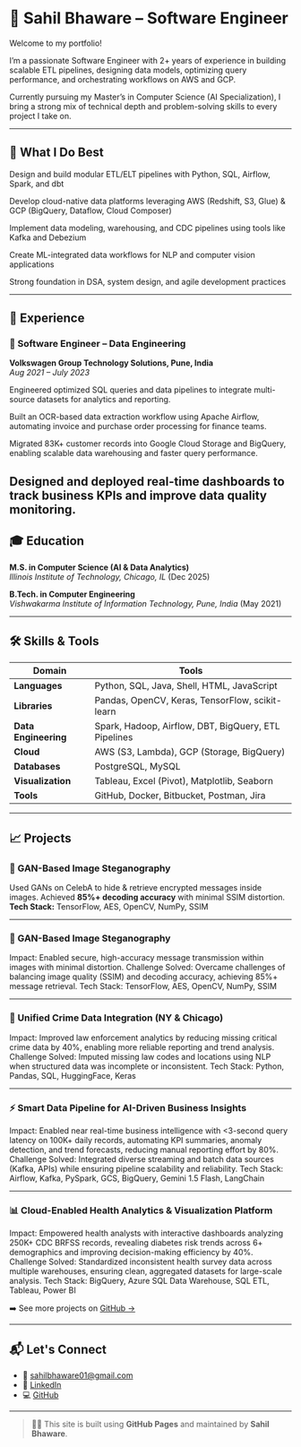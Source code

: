 # 🚀 Sahil Bhaware – Software Engineer

Welcome to my portfolio!

I’m a passionate Software Engineer with 2+ years of experience in building scalable ETL pipelines, designing data models, optimizing query performance, and orchestrating workflows on AWS and GCP.

Currently pursuing my Master’s in Computer Science (AI Specialization), I bring a strong mix of technical depth and problem-solving skills to every project I take on.

---

## 🌟 What I Do Best

Design and build modular ETL/ELT pipelines with Python, SQL, Airflow, Spark, and dbt

Develop cloud-native data platforms leveraging AWS (Redshift, S3, Glue) & GCP (BigQuery, Dataflow, Cloud Composer)

Implement data modeling, warehousing, and CDC pipelines using tools like Kafka and Debezium

Create ML-integrated data workflows for NLP and computer vision applications

Strong foundation in DSA, system design, and agile development practices

---

## 💼 Experience

### 🔧 Software Engineer – Data Engineering  
**Volkswagen Group Technology Solutions, Pune, India**  
_Aug 2021 – July 2023_

Engineered optimized SQL queries and data pipelines to integrate multi-source datasets for analytics and reporting.

Built an OCR-based data extraction workflow using Apache Airflow, automating invoice and purchase order processing for finance teams.

Migrated 83K+ customer records into Google Cloud Storage and BigQuery, enabling scalable data warehousing and faster query performance.

Designed and deployed real-time dashboards to track business KPIs and improve data quality monitoring.
---

## 🎓 Education

**M.S. in Computer Science (AI & Data Analytics)**  
_Illinois Institute of Technology, Chicago, IL_ (Dec 2025)

**B.Tech. in Computer Engineering**  
_Vishwakarma Institute of Information Technology, Pune, India_ (May 2021)

---

## 🛠️ Skills & Tools

| Domain | Tools |
|--|--|
| **Languages** | Python, SQL, Java, Shell, HTML, JavaScript |
| **Libraries** | Pandas, OpenCV, Keras, TensorFlow, scikit-learn |
| **Data Engineering** | Spark, Hadoop, Airflow, DBT, BigQuery, ETL Pipelines |
| **Cloud** | AWS (S3, Lambda), GCP (Storage, BigQuery) |
| **Databases** | PostgreSQL, MySQL |
| **Visualization** | Tableau, Excel (Pivot), Matplotlib, Seaborn |
| **Tools** | GitHub, Docker, Bitbucket, Postman, Jira |

---

## 📈 Projects 

### 🔐 GAN-Based Image Steganography  
Used GANs on CelebA to hide & retrieve encrypted messages inside images. Achieved **85%+ decoding accuracy** with minimal SSIM distortion.  
**Tech Stack:** TensorFlow, AES, OpenCV, NumPy, SSIM

---

### 🔐 GAN-Based Image Steganography

Impact: Enabled secure, high-accuracy message transmission within images with minimal distortion.
Challenge Solved: Overcame challenges of balancing image quality (SSIM) and decoding accuracy, achieving 85%+ message retrieval.
Tech Stack: TensorFlow, AES, OpenCV, NumPy, SSIM

---

### 🧹 Unified Crime Data Integration (NY & Chicago)

Impact: Improved law enforcement analytics by reducing missing critical crime data by 40%, enabling more reliable reporting and trend analysis.
Challenge Solved: Imputed missing law codes and locations using NLP when structured data was incomplete or inconsistent.
Tech Stack: Python, Pandas, SQL, HuggingFace, Keras

---

### ⚡ Smart Data Pipeline for AI-Driven Business Insights

Impact: Enabled near real-time business intelligence with <3-second query latency on 100K+ daily records, automating KPI summaries, anomaly detection, and trend forecasts, reducing manual reporting effort by 80%.
Challenge Solved: Integrated diverse streaming and batch data sources (Kafka, APIs) while ensuring pipeline scalability and reliability.
Tech Stack: Airflow, Kafka, PySpark, GCS, BigQuery, Gemini 1.5 Flash, LangChain

---

### 📊 Cloud-Enabled Health Analytics & Visualization Platform

Impact: Empowered health analysts with interactive dashboards analyzing 250K+ CDC BRFSS records, revealing diabetes risk trends across 6+ demographics and improving decision-making efficiency by 40%.
Challenge Solved: Standardized inconsistent health survey data across multiple warehouses, ensuring clean, aggregated datasets for large-scale analysis.
Tech Stack: BigQuery, Azure SQL Data Warehouse, SQL ETL, Tableau, Power BI

➡️ See more projects on [GitHub →](https://github.com/SahilBhaware01)

---

## 📬 Let's Connect

- 📧 sahilbhaware01@gmail.com  
- 🔗 [LinkedIn](https://linkedin.com/in/sahilbhaware)  
- 💻 [GitHub](https://github.com/SahilBhaware01)

---

> 👨‍💻 This site is built using **GitHub Pages** and maintained by **Sahil Bhaware**.
